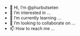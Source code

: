 - 👋 Hi, I’m @phurbutseten
- 👀 I’m interested in ...
- 🌱 I’m currently learning ...
- 💞️ I’m looking to collaborate on ...
- 📫 How to reach me ...

<!---
phurbutseten/phurbutseten is a ✨ special ✨ repository because its `README.md` (this file) appears on your GitHub profile.
You can click the Preview link to take a look at your changes.
--->
